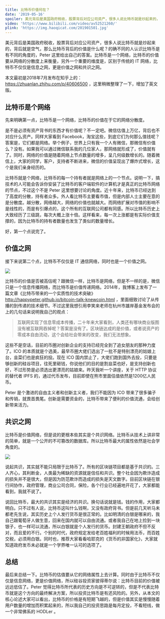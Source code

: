 ```yaml
---
title: 比特币价值何在？
date: '2019-05-16'
spoiler: 美元背后是美国政府税收，股票背后对应公司资产，很多人说比特币就是炒起来的，背后就是空气，那么比特币背后的价值是什么呢？的确不同的人认识比特币是有不同的角度的，Peter 这里给出自己的答案。比特币是一个网络，比特币的价值要从网络的分散度上来衡量，另外一个重要的维度是，区别于传统的 IT 网络，比特币不仅仅是信息之网，更是价值之网和共识之网。
video: 'https://www.bilibili.com/video/av52521260/'
plink: 'https://img.haoqicat.com/201901501.jpg'
---
```


美元背后是美国政府税收，股票背后对应公司资产，很多人说比特币就是炒起来的，背后就是空气，那么比特币背后的价值是什么呢？的确不同的人认识比特币是有不同的角度的，Peter 这里给出自己的答案。比特币是一个网络，比特币的价值要从网络的分散度上来衡量，另外一个重要的维度是，区别于传统的 IT 网络，比特币不仅仅是信息之网，更是价值之网和共识之网。

本文最初是2018年7月发布在知乎上的：https://zhuanlan.zhihu.com/p/40606500 ，这里稍微整理了一下，增加了英文版。

## 比特币是个网络

先来明确第一点，比特币是一个网络，比特币的价值在于它的网络分散度。

是不是必须有资产背书的东西才有价值呢？不一定吧。微信估值上万亿，背后也不对应什么资产。同样大家看到 Facebook，淘宝这些，到底它们为何那么值钱呢？答案是，它们都是网络。举个例子，世界上只有我一个人有微信，那微信有价值么？没有。如果我可以通过微信联系我的几位家人，那网络就形成了，价值就有了。同时，网络的价值是随着网络上节点数量的增多，呈几何级数增长的。随着微信上，大家的同学，客户，支持者不断进来，微信的价值呈现出了爆炸式增长，这个是我们亲身经历的。

比特币就是个网络，比特币的每一个持有者就是网络上的一个节点。说明一下，搞技术的人可能会告诉你安装了比特币的客户端软件的计算机才是真正的比特币网络的节点，不过这个不是 Peter 这里想要讨论的角度。近十年来，比特币已经达到了高度的分散，持有者众多。外人看比特币主要看市值，但是内部人士主要在意的是分散度。越分散，网络越大，网络的价值也就越大。而网络扩展对市值的影响不是线性的，而是有引爆点的，这个所有的互联网公司都有同感。所以比特币历史上大致经历了三级跳，每次大概上涨十倍。这样看来，每一次上涨都是有实际价值支撑的，因为比特币的持有者数量也发生了类似的数量增长。

好，第一个点说完了。

## 价值之网

接下来说第二个点，比特币不仅仅是 IT 通信网络，同时也是一个价值之网。

![](https://img.haoqicat.com/2019051503.jpg)

比特币的价值是否被高估呢？跟微信一样，比特币是网络，但是不一样的是，微信只是一个信息传播网络，而比特币是价值传递网络。2014年，我博客上发布了一篇文章《比特币带来的一个实质性的技术突破》http://happypeter.github.io/bitcoin-talk-knewcoin.html ，里面细致讨论了从传播的到传递的技术细节。不过这里我想引用李笑来老师在杭州市雄岸基金发布会的上的几句话来说明我自己的观点：

> 互联网实现了信息零成本传播，二十年来大家看到，人类还有哪块商业版图没有被互联网吞掉呢？答案是没有了。区块链达成的是价值，或者说资产的零成本自由流动，这个会给社会带来的改变，我们无法想象。

这些不是空话，目前的币圈对创新企业的支持已经完全到了追女朋友的那种力度了。ICO 的本质就是个选美，最早币圈大佬们选出了一批不是特别漂亮的姑娘上台，韭菜们也是疯狂的投。现在 ICO 国内禁止了，大佬们跑到国外去投，只要是够创新的硅谷项目，往死里砸钱，你说他们的目的是割韭菜也好，是支持创新也好，不过形势是必须选出更漂亮的姑娘来。昨天我听一个讲座，关于 HTTP 协议的替代者 IPFS 的，通过代币发布，目前即使在熊市里面估值依然是1200亿人民币。

Peter 是个激进的自由主义者和创新主义者，我们不能因为 ICO 带来了很多骗子和传销，就畏首畏尾。创新是需要资金的，比特币带来了便利的价值流通，会给创新带来活力。

## 共识之网

比特币是价值网络，但是说的更根本些其实是个共识网络。比特币从技术上讲非常的简单，就是一个公开的不可篡改的数据库。所以比特币最大的属性依然是社会学角度的。

![](https://img.haoqicat.com/2019051504.jpg)

说起共识，其实就不能只局限于比特币了。所有的区块链项目都是基于共识的。三人齐心，其利断金，人类最为稀缺的资源就是信任和共识。整个社会因为欺诈造成的损失并不是很大，但是因为防范欺诈而造成的损失是天文数字。目前区块链在银行间协作，政府管理，商业公司合同，保险，各个行业已经遍地开花了，大家都能看到，我就不说了。

说回比特币，最大的共识其实是经济的共识。换句话说就是钱。钱的作用，大家都明白。只不过有人说，比特币这叫什么钱啊，又没有政府背书。但是前几天听马未都老先生说，其实历史上个人发行货币是很正常的。比如明清的白银是哪来的，我自己跟葡萄牙人做生意，回来在国内就可以自由流通。或者我自己在地上捡到一块银子，也一样可以流通，所以白银就是个人发行的货币。封建王朝政府不但不反对，而且爱的不行。个别的时代，政府规定发给老百姓福利的时候用法币，而百姓交税，必须用白银。同时也，推荐大家看看哈耶克的《货币的非国家化》，大家就知道政府发币未必就是一个学界唯一认可的选项了。

## 总结

最后来总结一下。比特币的估值要从它的网络属性上去计算。同时由于比特币不仅仅是信息网络，更是价值网络，所以硅谷投资家彼得蒂尔说：比特币目前的价值被远远低估了。Peter 觉得比特币所代表的历史方向是不可逆转的，但是不代表比特币就是这个方向的最终解决方案，所以投资比特币是有还风险的。另外，从本文的核心论述大家可以看出，比特币的价格是有短期飞越的，但是价值其实是慢慢随着用户数量的增加而积累起来的，所以我自己的投资思路是每月定投，不看短线，做一个非常佛系的 HODLer 。
